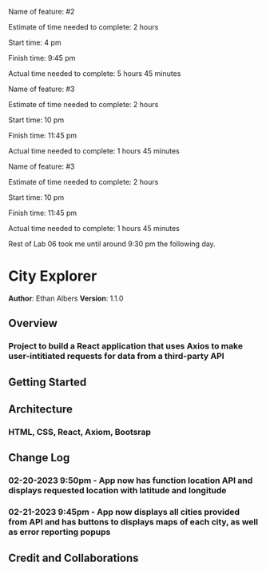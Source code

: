Name of feature: #2

Estimate of time needed to complete: 2 hours

Start time: 4 pm

Finish time: 9:45 pm

Actual time needed to complete: 5 hours 45 minutes

Name of feature: #3

Estimate of time needed to complete: 2 hours

Start time: 10 pm

Finish time: 11:45 pm

Actual time needed to complete: 1 hours 45 minutes

Name of feature: #3

Estimate of time needed to complete: 2 hours

Start time: 10 pm

Finish time: 11:45 pm

Actual time needed to complete: 1 hours 45 minutes

Rest of Lab 06 took me until around 9:30 pm the following day.

# City Explorer

**Author**: Ethan Albers
**Version**: 1.1.0

## Overview

### Project to build a React application that uses Axios to make user-intitiated requests for data from a third-party API

## Getting Started
<!-- What are the steps that a user must take in order to build this app on their own machine and get it running? -->

## Architecture

### HTML, CSS, React, Axiom, Bootsrap

## Change Log

### 02-20-2023 9:50pm - App now has function location API and displays requested location with latitude and longitude

### 02-21-2023 9:45pm - App now displays all cities provided from API and has buttons to displays maps of each city, as well as error reporting popups

## Credit and Collaborations
<!-- Give credit (and a link) to other people or resources that helped you build this application. -->
